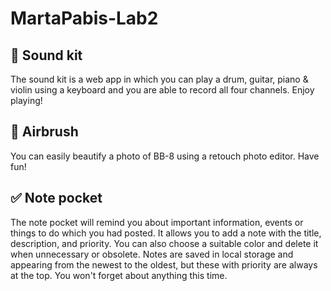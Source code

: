 # MartaPabis-Lab2

## :violin: Sound kit
The sound kit is a web app in which you can play a drum, guitar, piano & violin using a keyboard and you are able to record all four channels. Enjoy playing!

## :art: Airbrush
You can easily beautify a photo of BB-8 using a retouch photo editor. Have fun!

## :white_check_mark: Note pocket
The note pocket will remind you about important information, events or things to do which you had posted. It allows you to add a note with the title, description, and priority. You can also choose a suitable color and delete it when unnecessary or obsolete. Notes are saved in local storage and appearing from the newest to the oldest, but these with priority are always at the top. You won't forget about anything this time.
